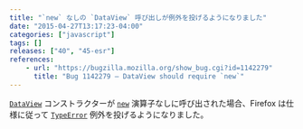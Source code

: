 ```yaml
---
title: "`new` なしの `DataView` 呼び出しが例外を投げるようになりました"
date: "2015-04-27T13:17:23-04:00"
categories: ["javascript"]
tags: []
releases: ["40", "45-esr"]
references:
    - url: "https://bugzilla.mozilla.org/show_bug.cgi?id=1142279"
      title: "Bug 1142279 – DataView should require `new`"
---
```

[`DataView`](https://developer.mozilla.org/docs/Web/JavaScript/Reference/Global_Objects/DataView) コンストラクターが [`new`](https://developer.mozilla.org/docs/Web/JavaScript/Reference/Operators/new) 演算子なしに呼び出された場合、Firefox は仕様に従って [`TypeError`](https://developer.mozilla.org/docs/Web/JavaScript/Reference/Global_Objects/TypeError) 例外を投げるようになりました。
